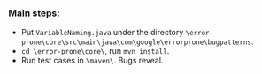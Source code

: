 ### Main steps:
- Put `VariableNaming.java` under the directory `\error-prone\core\src\main\java\com\google\errorprone\bugpatterns`.
- `cd \error-prone\core\`, run `mvn install`.
- Run test cases in `\maven\`. Bugs reveal.
